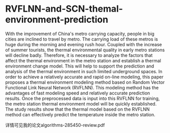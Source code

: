 # RVFLNN-and-SCN-themal-environment-prediction
   With the improvement of China's metro carrying capacity, people in big cities are inclined to travel by metro. 
The carrying load of these metros is huge during the morning and evening rush hour. Coupled with the increase of summer tourists, 
the thermal environmental quality in early metro stations will decline badly.
Therefore, it is necessary to analyze the factors that affect the thermal environment in the metro station and establish a thermal environment change model. 
This will help to support the prediction and analysis of the thermal environment in such limited underground spaces. 
In order to achieve a relatively accurate and rapid on-line modeling, this paper proposes a thermal environment modeling method based on Random Vector Functional Link Neural Network (RVFLNN). 
This modeling method has the advantages of fast modeling speed and relatively accurate prediction results.
Once the preprocessed data is input into this RVFLNN for training, the metro station thermal environment model will be quickly established. 
The study results show that the thermal model based on the RVFLNN method can effectively predict the temperature inside the metro station.

详情可见我的论文algorithms-285450-review.pdf

